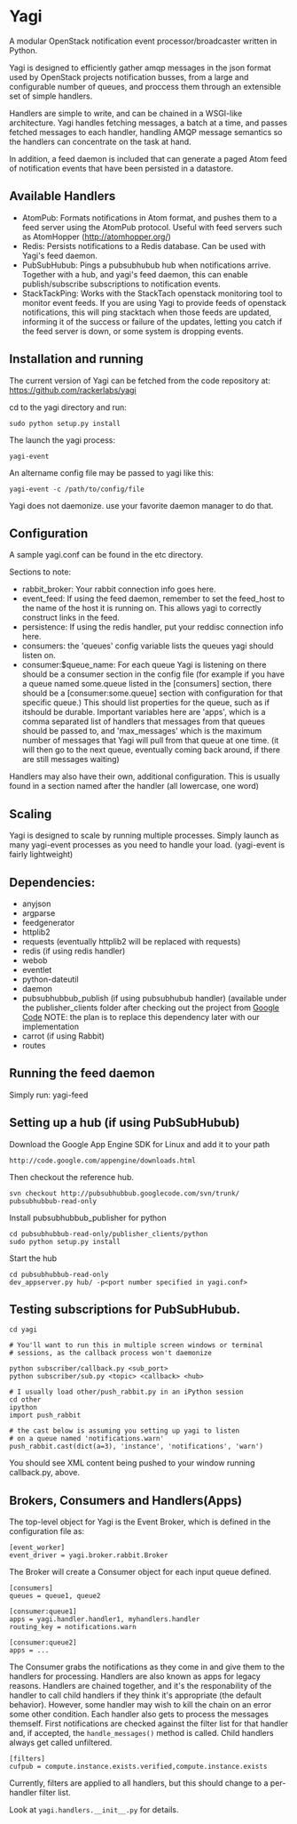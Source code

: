 # Yagi

A modular OpenStack notification event processor/broadcaster written in Python.

Yagi is designed to efficiently gather amqp messages in the json format 
used by OpenStack projects notification busses, from a large and 
configurable number of queues, and proccess them through an extensible
set of simple handlers.

Handlers are simple to write, and can be chained in a WSGI-like architecture.
Yagi handles fetching messages, a batch at a time, and passes fetched 
messages to each handler, handling AMQP message semantics so the handlers 
can concentrate on the task at hand.

In addition, a feed daemon is included that can generate a paged Atom feed 
of notification events that have been persisted in a datastore.

## Available Handlers

* AtomPub: Formats notifications in Atom format, and pushes them to a
           feed server using the AtomPub protocol. Useful with feed 
           servers such as AtomHopper (http://atomhopper.org/)
* Redis:   Persists notifications to a Redis database. Can be used with
           Yagi\'s feed daemon.
* PubSubHubub: Pings a pubsubhubub hub when notifications arrive.
               Together with a hub, and yagi\'s feed daemon, this can 
               enable publish/subscribe subscriptions to notification events.
* StackTackPing: Works with the StackTach openstack monitoring tool to
                 monitor event feeds. If you are using Yagi to provide 
                 feeds of openstack notifications, this will ping
                 stacktach when those feeds are updated, informing it 
                 of the success or failure of the updates, letting you 
                 catch if the feed server is down, or some system is 
                 dropping events.

## Installation and running

The current version of Yagi can be fetched from the code repository 
at: https://github.com/rackerlabs/yagi 

cd to the yagi directory and run:

    sudo python setup.py install

The launch the yagi process:

    yagi-event

An altername config file may be passed to yagi like this:

    yagi-event -c /path/to/config/file

Yagi does not daemonize. use your favorite daemon manager to do that.


## Configuration

A sample yagi.conf can be found in the etc directory.

Sections to note:
* rabbit_broker: Your rabbit connection info goes here.
* event_feed: If using the feed daemon, remember to set the feed_host to
              the name of the host it is running on. This allows yagi 
              to correctly construct links in the feed.
* persistence: If using the redis handler, put your reddisc connection
               info here.
* consumers: the 'queues' config variable lists the queues yagi should
             listen on.
* consumer:$queue_name: For each queue Yagi is listening on there should
                       be a consumer section in the config file 
                       (for example if you have a queue named
                       some.queue listed in the [consumers] section, 
                       there should be a [consumer:some.queue]
                       section with configuration for that specific queue.) 
                       This should list properties
                       for the queue, such as if itshould be durable. 
                       Important variables here are 'apps',
                       which is a comma separated list of handlers that 
                       messages from that queues should be
                       passed to, and 'max_messages' which is the maximum 
                       number of messages that Yagi will pull from that 
                       queue at one time. (it will then go to the next queue,
                       eventually coming back around, if there are still 
                       messages waiting)

Handlers may also have their own, additional configuration.
This is usually found in a section named after the handler (all 
lowercase, one word)

## Scaling

Yagi is designed to scale by running multiple processes. Simply 
launch as many yagi-event processes as
you need to handle your load. (yagi-event is fairly lightweight)

## Dependencies:

* anyjson
* argparse
* feedgenerator
* httplib2
* requests (eventually httplib2 will be replaced with requests)
* redis (if using redis handler)
* webob
* eventlet
* python-dateutil
* daemon
* pubsubhubbub_publish (if using pubsubhubub handler) (available under 
  the publisher_clients folder after checking out the project from 
  [Google Code](http://code.google.com/p/pubsubhubbub/source/checkout)
  NOTE: the plan is to replace this dependency later with our implementation
* carrot (if using Rabbit)
* routes

## Running the feed daemon

Simply run:
    yagi-feed

## Setting up a hub (if using PubSubHubub)

Download the Google App Engine SDK for Linux and add it to your path

    http://code.google.com/appengine/downloads.html

Then checkout the reference hub.

    svn checkout http://pubsubhubbub.googlecode.com/svn/trunk/ pubsubhubbub-read-only

Install pubsubhubbub_publisher for python

    cd pubsubhubbub-read-only/publisher_clients/python
    sudo python setup.py install

Start the hub

    cd pubsubhubbub-read-only
    dev_appserver.py hub/ -p<port number specified in yagi.conf>

## Testing subscriptions for PubSubHubub.

    cd yagi

    # You'll want to run this in multiple screen windows or terminal 
    # sessions, as the callback process won't daemonize

    python subscriber/callback.py <sub_port>
    python subscriber/sub.py <topic> <callback> <hub>

    # I usually load other/push_rabbit.py in an iPython session
    cd other
    ipython
    import push_rabbit

    # the cast below is assuming you setting up yagi to listen 
    # on a queue named 'notifications.warn'
    push_rabbit.cast(dict(a=3), 'instance', 'notifications', 'warn')

You should see XML content being pushed to your window running 
callback.py, above.

## Brokers, Consumers and Handlers(Apps)

The top-level object for Yagi is the Event Broker, which is defined in the 
configuration file as:

    [event_worker]
    event_driver = yagi.broker.rabbit.Broker

The Broker will create a Consumer object for each input queue defined. 

    [consumers]
    queues = queue1, queue2

    [consumer:queue1]
    apps = yagi.handler.handler1, myhandlers.handler
    routing_key = notifications.warn

    [consumer:queue2]
    apps = ...

The Consumer grabs the notifications as they come in and give them to the 
handlers for processing. Handlers are also known as apps for legacy reasons.
Handlers are chained together, and it's the responability of the handler
to call child handlers if they think it's appropriate (the default behavior). 
However, some handler may wish to kill the chain on an error some other 
condition. Each handler also gets to process the messages themself. First
notifications are checked against the filter list for that handler and, if
accepted, the `handle_messages()` method is called. Child handlers always get
called unfiltered. 

    [filters]
    cufpub = compute.instance.exists.verified,compute.instance.exists

Currently, filters are applied to all handlers, but this should change to
a per-handler filter list. 

Look at `yagi.handlers.__init__.py` for details.
